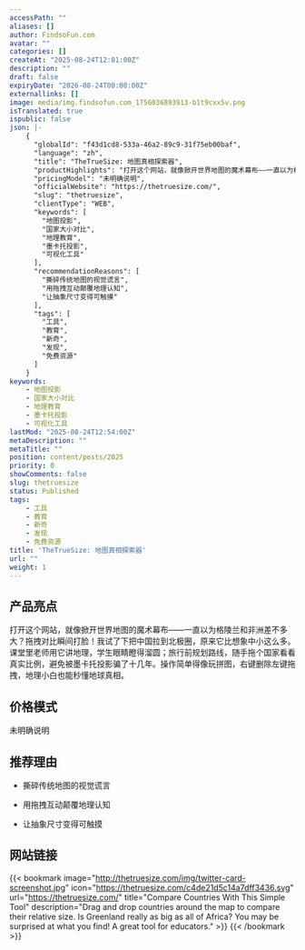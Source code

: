 ```yaml
---
accessPath: ""
aliases: []
author: FindsoFun.com
avatar: ""
categories: []
createAt: "2025-08-24T12:01:00Z"
description: ""
draft: false
expiryDate: "2026-08-24T00:00:00Z"
externallinks: []
image: media/img.findsofun.com_1756036893913-b1t9cxx5v.png
isTranslated: true
ispublic: false
json: |-
    {
      "globalId": "f43d1cd8-533a-46a2-89c9-31f75eb00baf",
      "language": "zh",
      "title": "TheTrueSize: 地图真相探索器",
      "productHighlights": "打开这个网站，就像掀开世界地图的魔术幕布——一直以为格陵兰和非洲差不多大？拖拽对比瞬间打脸！我试了下把中国拉到北极圈，原来它比想象中小这么多。课堂里老师用它讲地理，学生眼睛瞪得溜圆；旅行前规划路线，随手拖个国家看看真实比例，避免被墨卡托投影骗了十几年。操作简单得像玩拼图，右键删除左键拖拽，地理小白也能秒懂地球真相。",
      "pricingModel": "未明确说明",
      "officialWebsite": "https://thetruesize.com/",
      "slug": "thetruesize",
      "clientType": "WEB",
      "keywords": [
        "地图投影",
        "国家大小对比",
        "地理教育",
        "墨卡托投影",
        "可视化工具"
      ],
      "recommendationReasons": [
        "撕碎传统地图的视觉谎言",
        "用拖拽互动颠覆地理认知",
        "让抽象尺寸变得可触摸"
      ],
      "tags": [
        "工具",
        "教育",
        "新奇",
        "发现",
        "免费资源"
      ]
    }
keywords:
    - 地图投影
    - 国家大小对比
    - 地理教育
    - 墨卡托投影
    - 可视化工具
lastMod: "2025-08-24T12:54:00Z"
metaDescription: ""
metaTitle: ""
position: content/posts/2025
priority: 0
showComments: false
slug: thetruesize
status: Published
tags:
    - 工具
    - 教育
    - 新奇
    - 发现
    - 免费资源
title: 'TheTrueSize: 地图真相探索器'
url: ""
weight: 1
---
```

## 产品亮点
打开这个网站，就像掀开世界地图的魔术幕布——一直以为格陵兰和非洲差不多大？拖拽对比瞬间打脸！我试了下把中国拉到北极圈，原来它比想象中小这么多。课堂里老师用它讲地理，学生眼睛瞪得溜圆；旅行前规划路线，随手拖个国家看看真实比例，避免被墨卡托投影骗了十几年。操作简单得像玩拼图，右键删除左键拖拽，地理小白也能秒懂地球真相。

## 价格模式
<!--more-->未明确说明

## 推荐理由
- 撕碎传统地图的视觉谎言

- 用拖拽互动颠覆地理认知

- 让抽象尺寸变得可触摸

## 网站链接
{{< bookmark image="http://thetruesize.com/img/twitter-card-screenshot.jpg" icon="https://thetruesize.com/c4de21d5c14a7dff3436.svg" url="https://thetruesize.com/" title="Compare Countries With This Simple Tool" description="Drag and drop countries around the map to compare their relative size. Is Greenland really as big as all of Africa? You may be surprised at what you find! A great tool for educators." >}}
{{< /bookmark >}}

